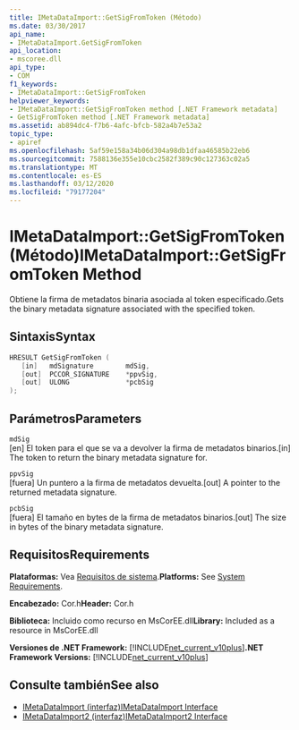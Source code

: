 ```yaml
---
title: IMetaDataImport::GetSigFromToken (Método)
ms.date: 03/30/2017
api_name:
- IMetaDataImport.GetSigFromToken
api_location:
- mscoree.dll
api_type:
- COM
f1_keywords:
- IMetaDataImport::GetSigFromToken
helpviewer_keywords:
- IMetaDataImport::GetSigFromToken method [.NET Framework metadata]
- GetSigFromToken method [.NET Framework metadata]
ms.assetid: ab894dc4-f7b6-4afc-bfcb-582a4b7e53a2
topic_type:
- apiref
ms.openlocfilehash: 5af59e158a34b06d304a98db1dfaa46585b22eb6
ms.sourcegitcommit: 7588136e355e10cbc2582f389c90c127363c02a5
ms.translationtype: MT
ms.contentlocale: es-ES
ms.lasthandoff: 03/12/2020
ms.locfileid: "79177204"
---
```

# <a name="imetadataimportgetsigfromtoken-method"></a><span data-ttu-id="92ae4-102">IMetaDataImport::GetSigFromToken (Método)</span><span class="sxs-lookup"><span data-stu-id="92ae4-102">IMetaDataImport::GetSigFromToken Method</span></span>
<span data-ttu-id="92ae4-103">Obtiene la firma de metadatos binaria asociada al token especificado.</span><span class="sxs-lookup"><span data-stu-id="92ae4-103">Gets the binary metadata signature associated with the specified token.</span></span>  
  
## <a name="syntax"></a><span data-ttu-id="92ae4-104">Sintaxis</span><span class="sxs-lookup"><span data-stu-id="92ae4-104">Syntax</span></span>  
  
```cpp  
HRESULT GetSigFromToken (
   [in]   mdSignature        mdSig,
   [out]  PCCOR_SIGNATURE    *ppvSig,
   [out]  ULONG              *pcbSig
);  
```  
  
## <a name="parameters"></a><span data-ttu-id="92ae4-105">Parámetros</span><span class="sxs-lookup"><span data-stu-id="92ae4-105">Parameters</span></span>  
 `mdSig`  
 <span data-ttu-id="92ae4-106">[en] El token para el que se va a devolver la firma de metadatos binarios.</span><span class="sxs-lookup"><span data-stu-id="92ae4-106">[in] The token to return the binary metadata signature for.</span></span>  
  
 `ppvSig`  
 <span data-ttu-id="92ae4-107">[fuera] Un puntero a la firma de metadatos devuelta.</span><span class="sxs-lookup"><span data-stu-id="92ae4-107">[out] A pointer to the returned metadata signature.</span></span>  
  
 `pcbSig`  
 <span data-ttu-id="92ae4-108">[fuera] El tamaño en bytes de la firma de metadatos binarios.</span><span class="sxs-lookup"><span data-stu-id="92ae4-108">[out] The size in bytes of the binary metadata signature.</span></span>  
  
## <a name="requirements"></a><span data-ttu-id="92ae4-109">Requisitos</span><span class="sxs-lookup"><span data-stu-id="92ae4-109">Requirements</span></span>  
 <span data-ttu-id="92ae4-110">**Plataformas:** Vea [Requisitos de sistema](../../../../docs/framework/get-started/system-requirements.md).</span><span class="sxs-lookup"><span data-stu-id="92ae4-110">**Platforms:** See [System Requirements](../../../../docs/framework/get-started/system-requirements.md).</span></span>  
  
 <span data-ttu-id="92ae4-111">**Encabezado:** Cor.h</span><span class="sxs-lookup"><span data-stu-id="92ae4-111">**Header:** Cor.h</span></span>  
  
 <span data-ttu-id="92ae4-112">**Biblioteca:** Incluido como recurso en MsCorEE.dll</span><span class="sxs-lookup"><span data-stu-id="92ae4-112">**Library:** Included as a resource in MsCorEE.dll</span></span>  
  
 <span data-ttu-id="92ae4-113">**Versiones de .NET Framework:** [!INCLUDE[net_current_v10plus](../../../../includes/net-current-v10plus-md.md)]</span><span class="sxs-lookup"><span data-stu-id="92ae4-113">**.NET Framework Versions:** [!INCLUDE[net_current_v10plus](../../../../includes/net-current-v10plus-md.md)]</span></span>  
  
## <a name="see-also"></a><span data-ttu-id="92ae4-114">Consulte también</span><span class="sxs-lookup"><span data-stu-id="92ae4-114">See also</span></span>

- [<span data-ttu-id="92ae4-115">IMetaDataImport (interfaz)</span><span class="sxs-lookup"><span data-stu-id="92ae4-115">IMetaDataImport Interface</span></span>](../../../../docs/framework/unmanaged-api/metadata/imetadataimport-interface.md)
- [<span data-ttu-id="92ae4-116">IMetaDataImport2 (interfaz)</span><span class="sxs-lookup"><span data-stu-id="92ae4-116">IMetaDataImport2 Interface</span></span>](../../../../docs/framework/unmanaged-api/metadata/imetadataimport2-interface.md)
